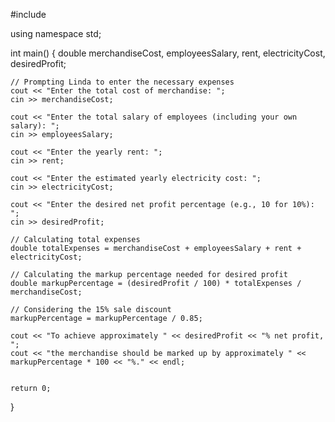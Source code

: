 #include <iostream>

using namespace std;

int main()
{
    double merchandiseCost, employeesSalary, rent, electricityCost, desiredProfit;

    // Prompting Linda to enter the necessary expenses
    cout << "Enter the total cost of merchandise: ";
    cin >> merchandiseCost;

    cout << "Enter the total salary of employees (including your own salary): ";
    cin >> employeesSalary;

    cout << "Enter the yearly rent: ";
    cin >> rent;

    cout << "Enter the estimated yearly electricity cost: ";
    cin >> electricityCost;

    cout << "Enter the desired net profit percentage (e.g., 10 for 10%): ";
    cin >> desiredProfit;

    // Calculating total expenses
    double totalExpenses = merchandiseCost + employeesSalary + rent + electricityCost;

    // Calculating the markup percentage needed for desired profit
    double markupPercentage = (desiredProfit / 100) * totalExpenses / merchandiseCost;

    // Considering the 15% sale discount
    markupPercentage = markupPercentage / 0.85;

    cout << "To achieve approximately " << desiredProfit << "% net profit, ";
    cout << "the merchandise should be marked up by approximately " << markupPercentage * 100 << "%." << endl;


    return 0;
}
